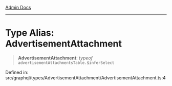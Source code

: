 [Admin Docs](/)

***

# Type Alias: AdvertisementAttachment

> **AdvertisementAttachment**: *typeof* `advertisementAttachmentsTable.$inferSelect`

Defined in: src/graphql/types/AdvertisementAttachment/AdvertisementAttachment.ts:4
